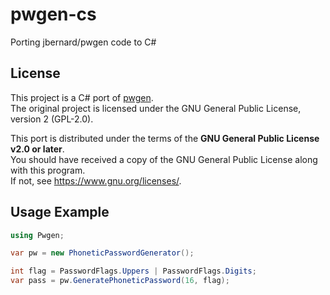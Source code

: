 # pwgen-cs
Porting jbernard/pwgen code to C#

## License

This project is a C# port of [pwgen](https://github.com/jbernard/pwgen).  
The original project is licensed under the GNU General Public License, version 2 (GPL-2.0).  

This port is distributed under the terms of the **GNU General Public License v2.0 or later**.  
You should have received a copy of the GNU General Public License along with this program.  
If not, see <https://www.gnu.org/licenses/>.

## Usage Example

```csharp
using Pwgen;

var pw = new PhoneticPasswordGenerator();

int flag = PasswordFlags.Uppers | PasswordFlags.Digits;
var pass = pw.GeneratePhoneticPassword(16, flag);
```